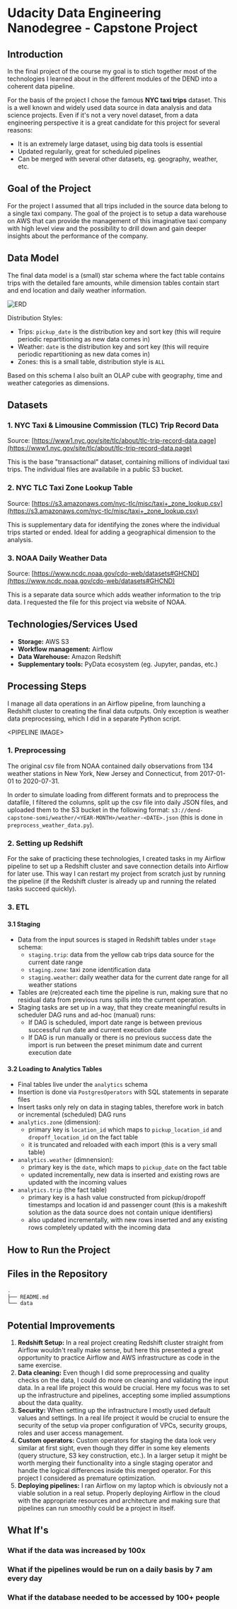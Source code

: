 # Udacity Data Engineering Nanodegree - Capstone Project

## Introduction

In the final project of the course my goal is to stich together most of the technologies I learned about in the different modules of the DEND into a coherent data pipeline.

For the basis of the project I chose the famous __NYC taxi trips__ dataset. This is a well known and widely used data source in data analysis and data science projects. Even if it's not a very novel dataset, from a data engineering perspective it is a great candidate for this project for several reasons:

- It is an extremely large dataset, using big data tools is essential
- Updated regularily, great for scheduled pipelines
- Can be merged with several other datasets, eg. geography, weather, etc.

## Goal of the Project

For the project I assumed that all trips included in the source data belong to a single taxi company. The goal of the project is to setup a data warehouse on AWS that can provide the management of this imaginative taxi company with high level view and the possibility to drill down and gain deeper insights about the performance of the company.

## Data Model

The final data model is a (small) star schema where the fact table contains trips with the detailed fare amounts, while dimension tables contain start and end location and daily weather information.

![ERD](img/erd.png)

Distribution Styles:

- Trips: `pickup_date` is the distribution key and sort key (this will require periodic repartitioning as new data comes in)
- Weather: `date` is the distribution key and sort key (this will require periodic repartitioning as new data comes in)
- Zones: this is a small table, distribution style is `ALL`

Based on this schema I also built an OLAP cube with geography, time and weather categories as dimensions.

## Datasets

### 1. NYC Taxi & Limousine Commission (TLC) Trip Record Data

Source: [https://www1.nyc.gov/site/tlc/about/tlc-trip-record-data.page](https://www1.nyc.gov/site/tlc/about/tlc-trip-record-data.page)

This is the base "transactional" dataset, containing millions of individual taxi trips. The individual files are availabile in a public S3 bucket.

### 2. NYC TLC Taxi Zone Lookup Table

Source: [https://s3.amazonaws.com/nyc-tlc/misc/taxi+_zone_lookup.csv](https://s3.amazonaws.com/nyc-tlc/misc/taxi+_zone_lookup.csv)

This is supplementary data for identifying the zones where the individual trips started or ended. Ideal for adding a geographical dimension to the analysis.

### 3. NOAA Daily Weather Data

Source: [https://www.ncdc.noaa.gov/cdo-web/datasets#GHCND](https://www.ncdc.noaa.gov/cdo-web/datasets#GHCND)

This is a separate data source which adds weather information to the trip data. I requested the file for this project via website of NOAA.

## Technologies/Services Used

- **Storage:** AWS S3
- **Workflow management:** Airflow
- **Data Warehouse:** Amazon Redshift
- **Supplementary tools:** PyData ecosystem (eg. Jupyter, pandas, etc.)

## Processing Steps

I manage all data operations in an Airflow pipeline, from launching a Redshift cluster to creating the final data outputs. Only exception is weather data preprocessing, which I did in a separate Python script.

\<PIPELINE IMAGE\>

### 1. Preprocessing

The original csv file from NOAA contained daily observations from 134 weather stations in New York, New Jersey and Connecticut, from 2017-01-01 to 2020-07-31.

In order to simulate loading from different formats and to preprocess the datafile, I filtered the columns, split up the csv file into daily JSON files, and uploaded them to the S3 bucket in the following format: `s3://dend-capstone-somi/weather/<YEAR-MONTH>/weather-<DATE>.json` (this is done in `preprocess_weather_data.py`).

### 2. Setting up Redshift

For the sake of practicing these technologies, I created tasks in my Airflow pipeline to set up a Redshift cluster and save connection details into Airflow for later use. This way I can restart my project from scratch just by running the pipeline (if the Redshift cluster is already up and running the related tasks succeed quickly).

### 3. ETL

#### 3.1 Staging

- Data from the input sources is staged in Redshift tables under `stage` schema:
  - `staging.trip`: data from the yellow cab trips data source for the current date range
  - `staging.zone`: taxi zone identification data
  - `staging.weather`: daily weather data for the current date range for all weather stations
- Tables are (re)created each time the pipeline is run, making sure that no residual data from previous runs spills into the current operation.
- Staging tasks are set up in a way, that they create meaningful results in scheduler DAG runs and ad-hoc (manual) runs:
  - If DAG is scheduled, import date range is between previous successful run date and current execution date
  - If DAG is run manually or there is no previous success date the import is run between the preset minimum date and current execution date

#### 3.2 Loading to Analytics Tables

- Final tables live under the `analytics` schema
- Insertion is done via `PostgresOperators` with SQL statements in separate files
- Insert tasks only rely on data in staging tables, therefore work in batch or incremental (scheduled) DAG runs
- `analytics.zone` (dimension):
  - primary key is `location_id` which maps to `pickup_location_id` and `dropoff_location_id` on the fact table
  - it is truncated and reloaded with each import (this is a very small table)
- `analytics.weather` (dimnension):
  - primary key is the `date`, which maps to `pickup_date` on the fact table
  - updated incrementally, new data is inserted and existing rows are updated with the incoming values
- `analytics.trip` (the fact table)
  - primary key is a hash value constructed from pickup/dropoff timestamps and location id and passenger count (this is a makeshift solution as the data source does not contain unique identifiers)
  - also updated incrementally, with new rows inserted and any existing rows completely updated with the incoming data

## How to Run the Project

## Files in the Repository

```bash
.
├── README.md
└── data
```

## Potential Improvements

1. **Redshift Setup:** In a real project creating Redshift cluster straight from Airflow wouldn't really make sense, but here this presented a great opportunity to practice Airflow and AWS infrastructure as code in the same exercise.
2. **Data cleaning:** Even though I did some preprocessing and quality checks on the data, I could do more on cleaning and validating the input data. In a real life project this would be crucial. Here my focus was to set up the infrastructure and pipelines, accepting some implied assumptions about the data quality.
3. **Security:** When setting up the infrastructure I mostly used default values and settings. In a real life project it would be crucial to ensure the security of the setup via proper configuration of VPCs, security groups, roles and user access management.
4. **Custom operators:** Custom operators for staging the data look very similar at first sight, even though they differ in some key elements (query structure, S3 key construction, etc.). In a  larger setup it might be worth merging their functionality into a single staging operator and handle the logical differences inside this merged operator. For this project I considered as premature optimization.
5. **Deploying pipelines:** I ran Airflow on my laptop which is obviously not a viable solution in a real setup. Properly deploying Airflow in the cloud with the appropriate resources and architecture and making sure that pipelines can run smoothly could be a project in itself.

## What If's

### What if the data was increased by 100x

### What if the pipelines would be run on a daily basis by 7 am every day

### What if the database needed to be accessed by 100+ people
